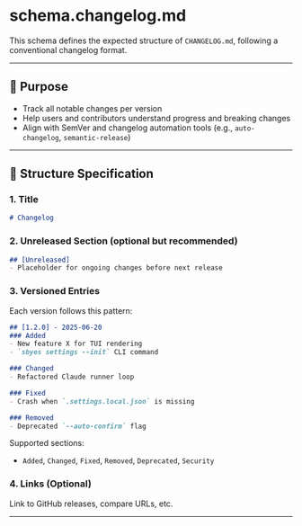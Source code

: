 # schema.changelog.md

This schema defines the expected structure of `CHANGELOG.md`, following a conventional changelog format.

---

## 📘 Purpose

- Track all notable changes per version
- Help users and contributors understand progress and breaking changes
- Align with SemVer and changelog automation tools (e.g., `auto-changelog`, `semantic-release`)

---

## 🧱 Structure Specification

### 1. Title
```markdown
# Changelog
```

### 2. Unreleased Section (optional but recommended)
```markdown
## [Unreleased]
- Placeholder for ongoing changes before next release
```

### 3. Versioned Entries
Each version follows this pattern:

```markdown
## [1.2.0] - 2025-06-20
### Added
- New feature X for TUI rendering
- `sbyes settings --init` CLI command

### Changed
- Refactored Claude runner loop

### Fixed
- Crash when `.settings.local.json` is missing

### Removed
- Deprecated `--auto-confirm` flag
```

Supported sections:
- `Added`, `Changed`, `Fixed`, `Removed`, `Deprecated`, `Security`

### 4. Links (Optional)
Link to GitHub releases, compare URLs, etc.

---
